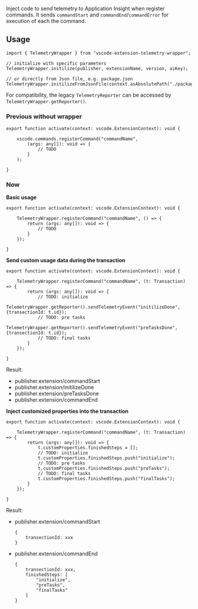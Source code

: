 Inject code to send telemetry to Application Insight when register commands.
It sends `commandStart` and `commandEnd`/`commandError` for execution of each the command.

## Usage

```
import { TelemetryWrapper } from "vscode-extension-telemetry-wrapper";

// initialize with specific parameters
TelemetryWrapper.initilize(publisher, extensionName, version, aiKey);

// or directly from Json file, e.g. package.json
TelemetryWrapper.initilizeFromJsonFile(context.asAbsolutePath("./package.json"));
```

For compatibility, the legacy `TelemetryReporter` can be accessed by `TelemetryWrapper.getReporter()`.


### Previous without wrapper

```
export function activate(context: vscode.ExtensionContext): void {

    vscode.commands.registerCommand("commandName", 
        (args: any[]): void => {
            // TODO
        }
    );

}
```

### Now

**Basic usage**

```
export function activate(context: vscode.ExtensionContext): void {

    TelemetryWrapper.registerCommand("commandName", () => {
        return (args: any[]): void => {
            // TODO
        }
    });

}
```

**Send custom usage data during the transaction**
```
export function activate(context: vscode.ExtensionContext): void {

    TelemetryWrapper.registerCommand("commandName", (t: Transaction) => {
        return (args: any[]): void => {
            // TODO: initialize
            TelemetryWrapper.getReporter().sendTelemetryEvent("initilizeDone", {transectionId: t.id});
            // TODO: pre tasks
            TelemetryWrapper.getReporter().sendTelemetryEvent("preTasksDone", {transectionId: t.id});
            // TODO: final tasks
        }
    });

}
```

Result:

* publisher.extension/commandStart
* publisher.extension/initilizeDone
* publisher.extension/preTasksDone
* publisher.extension/commandEnd


**Inject customized properties into the transaction**
```
export function activate(context: vscode.ExtensionContext): void {

    TelemetryWrapper.registerCommand("commandName", (t: Transaction) => {
        return (args: any[]): void => {
            t.customProperties.finishedSteps = [];
            // TODO: initialize
            t.customProperties.finishedSteps.push("initialize");
            // TODO: pre tasks
            t.customProperties.finishedSteps.push("preTasks");
            // TODO: final tasks
            t.customProperties.finishedSteps.push("finalTasks");
        }
    });

}
```

Result:

* publisher.extension/commandStart
    ```
    {
        transectionId: xxx
    }
    ```
* publisher.extension/commandEnd
    ```
    {
        transectionId: xxx,
        finishedSteps: [
            "initialize",
            "preTasks",
            "finalTasks"
        ]
    }
    ```



